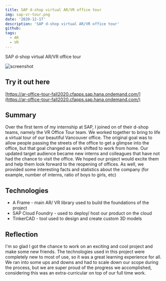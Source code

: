 ```yaml
---
title: SAP d-shop virtual AR/VR office tour
img: sap-vr-tour.png
date: '2020-12-17'
description: 'SAP d-shop virtual AR/VR office tour'
github: 
tags:
  - AR
  - VR
---
```




SAP d-shop virtual AR/VR office tour

![screenshot](https://github.com/stellaw1/stellaw1.github.io/blob/master/images/projects/sap-vr-tour.png?raw=true)


## Try it out here
[https://ar-office-tour-fall2020.cfapps.sap.hana.ondemand.com/](https://ar-office-tour-fall2020.cfapps.sap.hana.ondemand.com/)


## Summary
Over the first term of my internship at SAP, I joined on of their d-shop teams, namely the VR Office Tour team. We worked together to bring to life a virtual tour of our beautiful Vancouver office. The original goal was to allow people passing the streets of the office to get a glimpse into the office, but that goal changed as work shifted to work from home. Our updated target audience became new interns and colleagues that have not had the chance to visit the office. We hoped our project would excite them and help them look forward to the reopening of offices. As well, we provided some interesting facts and statistics about the company (for example, number of interns, ratio of boys to girls, etc)


## Technologies
- A Frame - main AR/ VR library used to build the foundations of the project
- SAP Cloud Foundry - used to deploy/ host our product on the cloud
- TinkerCAD - tool used to design and create custom 3D models


## Reflection
I'm so glad I got the chance to work on an exciting and cool project and make some new friends. The technologies used in this project were completely new to most of use, so it was a great learning experience for all. We ran into some ups and downs and had to scale down our scope during the process, but we are super proud of the progress we accomplished, considering this was an extra-curricular on top of our full time work.
